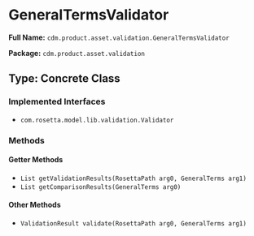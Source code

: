 # GeneralTermsValidator

**Full Name:** `cdm.product.asset.validation.GeneralTermsValidator`

**Package:** `cdm.product.asset.validation`

## Type: Concrete Class

### Implemented Interfaces

- `com.rosetta.model.lib.validation.Validator`

### Methods

#### Getter Methods

- `List getValidationResults(RosettaPath arg0, GeneralTerms arg1)`
- `List getComparisonResults(GeneralTerms arg0)`

#### Other Methods

- `ValidationResult validate(RosettaPath arg0, GeneralTerms arg1)`

